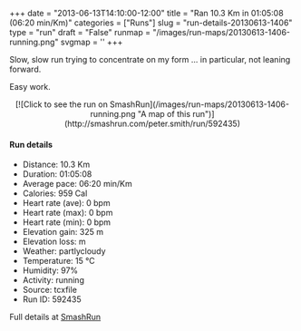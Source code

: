 +++
date = "2013-06-13T14:10:00-12:00"
title = "Ran 10.3 Km in 01:05:08 (06:20 min/Km)"
categories = ["Runs"]
slug = "run-details-20130613-1406"
type = "run"
draft = "False"
runmap = "/images/run-maps/20130613-1406-running.png"
svgmap = '<polyline points="84 2, 84 0, 81 1, 69 14, 58 22, 57 25, 53 31, 50 30, 48 30, 40 31, 32 35, 30 39, 29 41, 27 52, 22 63, 22 66, 21 69, 19 70, 20 72, 17 77, 16 84, 33 88, 36 90, 37 94, 40 96, 51 100, 52 88, 53 81, 55 78, 64 75, 68 77, 67 86, 69 89, 67 92, 62 94, 58 91, 58 88, 60 87, 62 84, 61 82, 63 77, 62 75, 66 73, 64 71, 60 69, 53 62, 49 62, 50 57, 53 53, 49 44, 53 34, 61 19, 69 14, 71 11, 82 0, 84 0, 85 2">'
+++

Slow, slow run trying to concentrate on my form ... in particular, not leaning forward. 

Easy work. 



<!--more-->

<center>
[![Click to see the run on SmashRun](/images/run-maps/20130613-1406-running.png "A map of this run")](http://smashrun.com/peter.smith/run/592435)
</center>

#### Run details

* Distance: 10.3 Km
* Duration: 01:05:08
* Average pace: 06:20 min/Km
* Calories: 959 Cal
* Heart rate (ave): 0 bpm
* Heart rate (max): 0 bpm
* Heart rate (min): 0 bpm
* Elevation gain: 325 m
* Elevation loss:  m
* Weather: partlycloudy
* Temperature: 15 &deg;C
* Humidity: 97%
* Activity: running
* Source: tcxfile
* Run ID: 592435

Full details at [SmashRun](http://smashrun.com/peter.smith/run/592435)